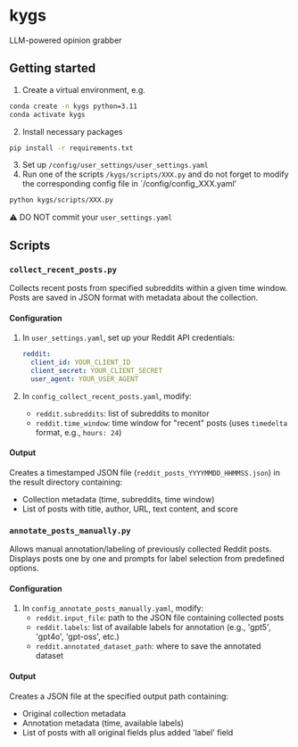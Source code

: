 # kygs
LLM-powered opinion grabber

## Getting started

1. Create a virtual environment, e.g.
```bash
conda create -n kygs python=3.11
conda activate kygs
```
2. Install necessary packages
```bash
pip install -r requirements.txt
```
3. Set up `/config/user_settings/user_settings.yaml`
4. Run one of the scripts `/kygs/scripts/XXX.py` and do not forget to modify the corresponding config file in `/config/config_XXX.yaml'
```bash
python kygs/scripts/XXX.py
```

⚠️  DO NOT commit your `user_settings.yaml`

## Scripts

### `collect_recent_posts.py`

Collects recent posts from specified subreddits within a given time window. Posts are saved in JSON format with metadata about the collection.

#### Configuration

1. In `user_settings.yaml`, set up your Reddit API credentials:
   ```yaml
   reddit:
     client_id: YOUR_CLIENT_ID
     client_secret: YOUR_CLIENT_SECRET
     user_agent: YOUR_USER_AGENT
   ```

2. In `config_collect_recent_posts.yaml`, modify:
   - `reddit.subreddits`: list of subreddits to monitor
   - `reddit.time_window`: time window for "recent" posts (uses `timedelta` format, e.g., `hours: 24`)

#### Output

Creates a timestamped JSON file (`reddit_posts_YYYYMMDD_HHMMSS.json`) in the result directory containing:
- Collection metadata (time, subreddits, time window)
- List of posts with title, author, URL, text content, and score


### `annotate_posts_manually.py`

Allows manual annotation/labeling of previously collected Reddit posts. Displays posts one by one and prompts for label selection from predefined options.

#### Configuration

1. In `config_annotate_posts_manually.yaml`, modify:
   - `reddit.input_file`: path to the JSON file containing collected posts
   - `reddit.labels`: list of available labels for annotation (e.g., 'gpt5', 'gpt4o', 'gpt-oss', etc.)
   - `reddit.annotated_dataset_path`: where to save the annotated dataset

#### Output

Creates a JSON file at the specified output path containing:
- Original collection metadata
- Annotation metadata (time, available labels)
- List of posts with all original fields plus added 'label' field

